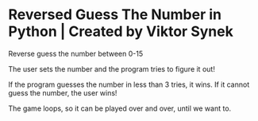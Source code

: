 # Reversed Guess The Number in Python | Created by Viktor Synek
Reverse guess the number between 0-15

The user sets the number and the program tries to figure it out!

If the program guesses the number in less than 3 tries, it wins. If it cannot guess the number, the user wins!

The game loops, so it can be played over and over, until we want to.
